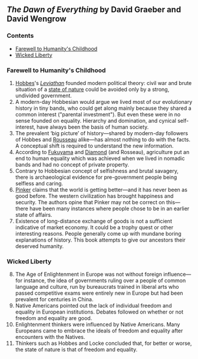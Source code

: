 ## _The Dawn of Everything_ by David Graeber and David Wengrow

### Contents

- [Farewell to Humanity's Childhood](#farewell-to-humanitys-childhood)
- [Wicked Liberty](#wicked-liberty)

### Farewell to Humanity's Childhood

1. [Hobbes](https://en.wikipedia.org/wiki/Thomas_Hobbes)'s [_Leviathan_](https://en.wikipedia.org/wiki/Leviathan_(Hobbes_book)) founded modern political theory: civil war and brute situation of a [state of nature](https://en.wikipedia.org/wiki/State_of_nature) could be avoided only by a strong, undivided government.
2. A modern-day Hobbesian would argue we lived most of our evolutionary history in tiny bands, who could get along mainly because they shared a common interest ("parental investment"). But even these were in no sense founded on equality. Hierarchy and domination, and cynical self-interest, have always been the basis of human society.
3. The prevalent ‘big picture’ of history—shared by modern-day followers of Hobbes and [Rousseau](https://en.wikipedia.org/wiki/Jean-Jacques_Rousseau) alike—has almost nothing to do with the facts. A conceptual shift is required to understand the new information.
4. According to [Fukuyama](https://en.m.wikipedia.org/wiki/Francis_Fukuyama) and [Diamond](https://en.m.wikipedia.org/wiki/Jared_Diamond) (and Rosseau), agriculture put an end to human equality which was achieved when we lived in nomadic bands and had no concept of private property.
5. Contrary to Hobbesian concept of selfishness and brutal savagery, there is archaeological evidence for pre-government people being selfless and caring.
6. [Pinker](https://en.m.wikipedia.org/wiki/Steven_Pinker) claims that the world is getting better—and it has never been as good before. The western civilization has brought happiness and security. The authors opine that Pinker may not be correct on this—there have been many instances where people chose to be in an earlier state of affairs.
7. Existence of long-distance exchange of goods is not a sufficient indicative of market economy. It could be a trophy quest or other interesting reasons. People generally come up with mundane boring explanations of history. This book attempts to give our ancestors their deserved humanity.

### Wicked Liberty

8. The Age of Enlightenment in Europe was not without foreign influence—for instance, the idea of governments ruling over a people of common language and culture, run by bureaucrats trained in liberal arts who passed competitive exams were entirely new in Europe but had been prevalent for centuries in China.
9. Native Americans pointed out the lack of individual freedom and equality in European institutions. Debates followed on whether or not freedom and equality are good.
10. Enlightenment thinkers were influenced by Native Americans. Many Europeans came to embrace the ideals of freedom and equality after encounters with the Natives.
11. Thinkers such as Hobbes and Locke concluded that, for better or worse, the state of nature is that of freedom and equality.
